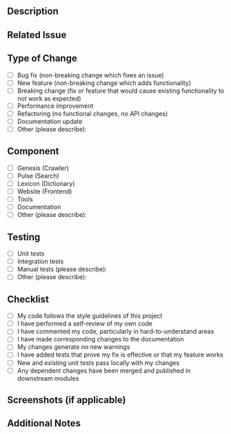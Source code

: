 ## Description

<!-- Provide a detailed description of the changes introduced by this PR -->

## Related Issue

<!-- Link to the related issue (if applicable) using #issue_number notation -->

## Type of Change

<!-- Mark the appropriate option with an "x" inside the brackets -->
- [ ] Bug fix (non-breaking change which fixes an issue)
- [ ] New feature (non-breaking change which adds functionality)
- [ ] Breaking change (fix or feature that would cause existing functionality to not work as expected)
- [ ] Performance improvement
- [ ] Refactoring (no functional changes, no API changes)
- [ ] Documentation update
- [ ] Other (please describe):

## Component

<!-- Mark the component(s) affected by this PR -->
- [ ] Genesis (Crawler)
- [ ] Pulse (Search)
- [ ] Lexicon (Dictionary)
- [ ] Website (Frontend)
- [ ] Tools
- [ ] Documentation
- [ ] Other (please describe):

## Testing

<!-- Describe the tests you ran to verify your changes -->
- [ ] Unit tests
- [ ] Integration tests
- [ ] Manual tests (please describe):
- [ ] Other (please describe):

## Checklist

<!-- Mark the items you've completed with an "x" inside the brackets -->
- [ ] My code follows the style guidelines of this project
- [ ] I have performed a self-review of my own code
- [ ] I have commented my code, particularly in hard-to-understand areas
- [ ] I have made corresponding changes to the documentation
- [ ] My changes generate no new warnings
- [ ] I have added tests that prove my fix is effective or that my feature works
- [ ] New and existing unit tests pass locally with my changes
- [ ] Any dependent changes have been merged and published in downstream modules

## Screenshots (if applicable)

<!-- Add screenshots to help explain your changes if relevant -->

## Additional Notes

<!-- Any additional information that might be helpful for reviewers -->